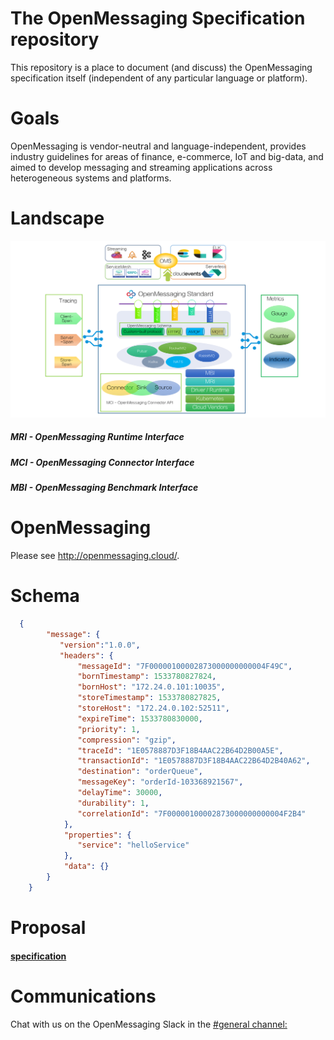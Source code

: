 # The OpenMessaging Specification repository

This repository is a place to document (and discuss) the OpenMessaging specification itself (independent of any particular language or platform).

# Goals
OpenMessaging is vendor-neutral and language-independent, provides industry guidelines for areas of finance, e-commerce, IoT and big-data, and aimed to develop messaging and streaming applications across heterogeneous systems and platforms.

# Landscape
![landscape](assets/images/landscape-0.2.0-alpha.png)
##### MRI - OpenMessaging Runtime Interface
##### MCI - OpenMessaging Connector Interface
##### MBI - OpenMessaging Benchmark Interface

# OpenMessaging
Please see http://openmessaging.cloud/.

# Schema
```json
  {
        "message": {
           "version":"1.0.0",
           "headers": {
               "messageId": "7F00000100002873000000000004F49C",
               "bornTimestamp": 1533780827824,
               "bornHost": "172.24.0.101:10035",
               "storeTimestamp": 1533780827825,
               "storeHost": "172.24.0.102:52511",
               "expireTime": 1533780830000,
               "priority": 1,
               "compression": "gzip",
               "traceId": "1E0578887D3F18B4AAC22B64D2B00A5E",
               "transactionId": "1E0578887D3F18B4AAC22B64D2B40A62",
               "destination": "orderQueue",
               "messageKey": "orderId-103368921567",
               "delayTime": 30000,
               "durability": 1,
               "correlationId": "7F00000100002873000000000004F2B4"
            },
            "properties": {
               "service": "helloService"
            },
            "data": {}
        }
    }
```



# Proposal
#### [specification](specification-schema.md)


# Communications
Chat with us on the OpenMessaging Slack in the [#general channel:](https://openmessaging.herokuapp.com/) 

